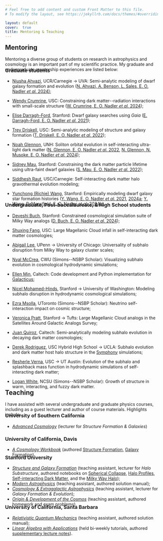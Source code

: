 ```yaml
---
# Feel free to add content and custom Front Matter to this file.
# To modify the layout, see https://jekyllrb.com/docs/themes/#overriding-theme-defaults

layout: default
cover:  true
title: Mentoring & Teaching
---
```


<p style="margin-bottom: -14px">
</p>

## Mentoring

<p style="margin-bottom: -38px">
Mentoring a diverse group of students on research in astrophysics and cosmology is an important part of my scientific practice. My graduate and undergraduate mentorship experiences are listed below:
</p>

### Graduate students

* [Niusha Ahvazi](https://ctac.carnegiescience.edu/niusha-ahvazi), UCR/Carnegie &rarr; UVA: Semi-analytic modeling of dwarf galaxy formation and evolution ([N. Ahvazi, A. Benson, L. Sales, E. O. Nadler *et al.* 2024)](https://academic.oup.com/mnras/advance-article/doi/10.1093/mnras/stae761/7631365);

* [Wendy Crumrine](https://wcrumrine.github.io/), USC: Constraining dark matter--radiation interactions with small-scale structure ([W. Crumrine, E. O. Nadler *et al.* 2024](https://arxiv.org/abs/2406.19458));

* [Elise Darragh-Ford](https://kipac.stanford.edu/people/elise-darragh-ford), Stanford: Dwarf galaxy searches using *Gaia* ([E. Darragh-Ford, E. O. Nadler *et al.* 2021](https://iopscience.iop.org/article/10.3847/1538-4357/ac0053/meta));

* [Trey Driskell](https://www.linkedin.com/in/george-driskell/), USC: Semi-analytic modeling of structure and galaxy formation ([T. Driskell, E. O. Nadler *et al.* 2022](https://arxiv.org/abs/2209.04499));

* [Noah Glennon](https://kipac.stanford.edu/people/noah-glennon-0), UNH: Soliton orbital evolution in self-interacting ultra-light dark matter ([N. Glennon, E. O. Nadler *et al.* 2022](https://journals.aps.org/prd/abstract/10.1103/PhysRevD.105.123540), [N. Glennon, N. Musoke, E. O. Nadler *et al.* 2024](https://journals.aps.org/prd/abstract/10.1103/PhysRevD.109.063501));

* [Sidney Mau](https://sidneymau.com/), Stanford: Constraining the dark matter particle lifetime using ultra-faint dwarf galaxies ([S. Mau, E. O. Nadler *et al.* 2022](https://iopscience.iop.org/article/10.3847/1538-4357/ac6e65));

* [Siddhesh Raut](https://www.linkedin.com/in/siddheshraut), USC/Carnegie: Self-interacting dark matter halo gravothermal evolution modeling;

* [Yunchong (Richie) Wang](https://profiles.stanford.edu/richie-wang), Stanford: Empirically modeling dwarf galaxy star formation histories ([Y. Wang, E. O. Nadler *et al.* 2021](https://iopscience.iop.org/article/10.3847/1538-4357/ac024a), [2024a](https://arxiv.org/abs/2404.14500); [Y. Wang, P. Mansfield, E. O. Nadler *et al.* 2024b](https://arxiv.org/abs/2408.01487)).

<p style="margin-bottom: -38px">
</p>

### Undergraduate, Post-baccalaureate, & High School students

* [Deveshi Buch](https://profiles.stanford.edu/deveshi-buch), Stanford: Constrained cosmological simulation suite of Milky Way analogs ([D. Buch, E. O. Nadler *et al.* 2024](https://arxiv.org/abs/2404.08043));

* [Shuxing Fang](https://www.linkedin.com/in/shuxing-fang-aa7747113/), USC: Large Magellanic Cloud infall in self-interacting dark matter cosmologies;

* [Abigail Lee](https://abiglee7.github.io//), UPenn &rarr; University of Chicago: Universality of subhalo disruption from Milky Way to galaxy cluster scales;

* [Nyal McCrea](https://www.simonsfoundation.org/people/nyal-mccrea/), CWU (Simons--NSBP Scholar): Visualizing subhalo evolution in cosmological hydrodynamic simulations;

* [Ellen Min](https://www.linkedin.com/in/mintyellen/), Caltech: Code development and Python implementation for [Galacticus](https://github.com/galacticusorg/galacticus);

* [Nicel Mohamed-Hinds](https://phys.washington.edu/people/nicel-mohamed-hinds), Stanford &rarr; University of Washington: Modeling subhalo disruption in hydrodynamic cosmological simulations;

* [Ezra Msolla](https://ca.linkedin.com/in/ezra-msolla-4629522aa), UToronto (Simons--NSBP Scholar): Neutrino self-interaction impact on cosmic structure;

* [Veronica Pratt](https://profiles.stanford.edu/veronica-pratt?tab=bio), Stanford &rarr; Tufts: Large Magellanic Cloud analogs in the Satellites Around Galactic Analogs Survey;

* [Juan Quiroz](https://www.linkedin.com/in/juan-quiroz-jaraba-71a666111/), Caltech: Semi-analytically modeling subhalo evolution in decaying dark matter cosmologies;

* [Derek Rodriguez](https://www.ednovate.org/hybrid), USC Hybrid High School &rarr; UCLA: Subhalo evolution and dark matter host halo structure in the [Symphony](https://arxiv.org/abs/2209.02675) simulations;

* [Resherle Verna](https://www.linkedin.com/in/resherle-verna-m-s-96945898/), USC &rarr; UT Austin: Evolution of the subhalo and splashback mass function in hydrodynamic simulations of self-interacting dark matter;

* [Logan White](https://www.linkedin.com/in/logalexw/), NCSU (Simons--NSBP Scholar): Growth of structure in warm, interacting, and fuzzy dark matter.


<p style="margin-bottom: -30px">
</p>

## Teaching

<p style="margin-bottom: -38px">
I have assisted with several undergraduate and graduate physics courses, including as a guest lecturer and author of course materials. Highlights include:
</p>

### University of Southern California

* *[Advanced Cosmology](https://catalogue.usc.edu/preview_course_nopop.php?catoid=8&coid=114328)* (lecturer for *Structure Formation & Galaxies*)

### University of California, Davis

* *[A Cosmology Workbook](https://phys.libretexts.org/Courses/University_of_California_Davis/UCD%3A_Physics_156_-_A_Cosmology_Workbook/Workbook)* (authored [Structure Formation](https://phys.libretexts.org/Courses/University_of_California_Davis/UCD%3A_Physics_156_-_A_Cosmology_Workbook/Workbook/31%3A_Structure_Formation), [Galaxy Formation](https://phys.libretexts.org/Courses/University_of_California_Davis/UCD%3A_Physics_156_-_A_Cosmology_Workbook/Workbook/32%3A_Galaxy_Formation)).

<p style="margin-bottom: -32px">
</p>

### Stanford University

* *[Structure and Galaxy Formation](https://github.com/KIPAC/Physics-367)* (teaching assistant, lecturer for *Halo Substructure*, authored notebooks on [Spherical Collapse](https://github.com/KIPAC/Physics-367/blob/main/Weekly_Notebooks/Phys367-week3.ipynb), [Halo Profiles](https://github.com/KIPAC/Physics-367/blob/main/Weekly_Notebooks/Phys367-week4.ipynb), [Self-interacting Dark Matter](https://github.com/KIPAC/Physics-367/blob/main/Final_Projects/Phys367-P04-SIDM.ipynb), and the [Milky Way Halo](https://github.com/KIPAC/Physics-367/blob/main/Final_Projects/Phys367-P05-MW-Halo.ipynb));
* *[Modern Astrophysics](https://explorecourses.stanford.edu/search?view=catalog&filter-coursestatus-Active=on&q=PHYSICS%20360:%20Modern%20Astrophysics&academicYear=20192020)* (teaching assistant, authored solution manual);
* *[Cosmology & Extragalactic Astrophysics](https://explorecourses.stanford.edu/search?view=catalog&filter-coursestatus-Active=on&q=PHYSICS%20361:%20Cosmology%20and%20Extragalactic%20Astrophysics&academicYear=20192020)* (teaching assistant, lecturer for *Galaxy Formation & Evolution*);
* *[Origin & Development of the Cosmos](https://explorecourses.stanford.edu/search?view=catalog&filter-coursestatus-Active=on&q=PHYSICS%2016:%20The%20Origin%20and%20Development%20of%20the%20Cosmos&academicYear=20182019)* (teaching assistant, authored homework and exam problems).

<p style="margin-bottom: -32px">
</p>

### University of California, Santa Barbara

* *[Relativistic Quantum Mechanics](https://ccs.ucsb.edu/sites/default/files/2017-08/2015-2016-courses-all.pdf#page=112)* (teaching assistant, authored solution manual);
* *[Linear Algebra with Applications](https://www.math.ucsb.edu/sites/default/files/sitefiles/undergraduate/Outlines/MATH%204A%20Outline.pdf)* (held bi-weekly tutorials, authored [supplementary lecture notes](./Math_4A.pdf)).